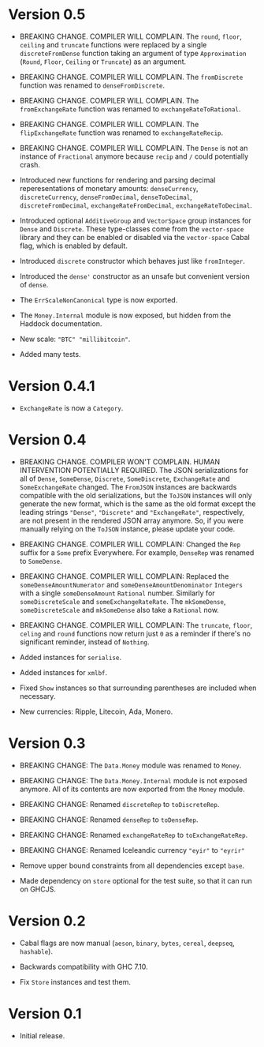# Version 0.5

* BREAKING CHANGE. COMPILER WILL COMPLAIN. The `round`, `floor`, `ceiling` and
  `truncate` functions were replaced by a single `discreteFromDense` function
  taking an argument of type `Approximation` (`Round`, `Floor`, `Ceiling` or
  `Truncate`) as an argument.

* BREAKING CHANGE. COMPILER WILL COMPLAIN. The `fromDiscrete` function was
  renamed to `denseFromDiscrete`.

* BREAKING CHANGE. COMPILER WILL COMPLAIN. The `fromExchangeRate` function was
  renamed to `exchangeRateToRational`.

* BREAKING CHANGE. COMPILER WILL COMPLAIN. The `flipExchangeRate` function was
  renamed to `exchangeRateRecip`.

* BREAKING CHANGE. COMPILER WILL COMPLAIN. The `Dense` is not an instance of
  `Fractional` anymore because `recip` and `/` could potentially crash.

* Introduced new functions for rendering and parsing decimal reperesentations
  of monetary amounts: `denseCurrency`, `discreteCurrency`, `denseFromDecimal`,
  `denseToDecimal`, `discreteFromDecimal`, `exchangeRateFromDecimal`,
  `exchangeRateToDecimal`.

* Introduced optional `AdditiveGroup` and `VectorSpace` group instances for
  `Dense` and `Discrete`. These type-classes come from the `vector-space`
  library and they can be enabled or disabled via the `vector-space` Cabal flag,
  which is enabled by default.

* Introduced `discrete` constructor which behaves just like `fromInteger`.

* Introduced the `dense'` constructor as an unsafe but convenient version of
  `dense`.

* The `ErrScaleNonCanonical` type is now exported.

* The `Money.Internal` module is now exposed, but hidden from the Haddock
  documentation.

* New scale: `"BTC" "millibitcoin"`.

* Added many tests.


# Version 0.4.1

* `ExchangeRate` is now a `Category`.


# Version 0.4

* BREAKING CHANGE. COMPILER WON'T COMPLAIN. HUMAN INTERVENTION POTENTIALLY
  REQUIRED. The JSON serializations for all of `Dense`, `SomeDense`, `Discrete`,
  `SomeDiscrete`, `ExchangeRate` and `SomeExchangeRate` changed. The `FromJSON`
  instances are backwards compatible with the old serializations, but the
  `ToJSON` instances will only generate the new format, which is the same as the
  old format except the leading strings `"Dense"`, `"Discrete"` and
  `"ExchangeRate"`, respectively, are not present in the rendered JSON array
  anymore. So, if you were manually relying on the `ToJSON` instance, please
  update your code.

* BREAKING CHANGE. COMPILER WILL COMPLAIN: Changed the `Rep` suffix for a `Some`
  prefix Everywhere.  For example, `DenseRep` was renamed to `SomeDense`.

* BREAKING CHANGE. COMPILER WILL COMPLAIN: Replaced the
  `someDenseAmountNumerator` and `someDenseAmountDenominator` `Integers` with a
  single `someDenseAmount` `Rational` number. Similarly for `someDiscreteScale`
  and `someExchangeRateRate`. The `mkSomeDense`, `someDiscreteScale` and
  `mkSomeDense` also take a `Rational` now.

* BREAKING CHANGE. COMPILER WILL COMPLAIN: The `truncate`, `floor`, `celing` and
  `round` functions now return just `0` as a reminder if there's no significant
  reminder, instead of `Nothing`.

* Added instances for `serialise`.

* Added instances for `xmlbf`.

* Fixed `Show` instances so that surrounding parentheses are included when
  necessary.

* New currencies: Ripple, Litecoin, Ada, Monero.


# Version 0.3

* BREAKING CHANGE: The `Data.Money` module was renamed to `Money`.

* BREAKING CHANGE: The `Data.Money.Internal` module is not exposed anymore. All
  of its contents are now exported from the `Money` module.

* BREAKING CHANGE: Renamed `discreteRep` to `toDiscreteRep`.

* BREAKING CHANGE: Renamed `denseRep` to `toDenseRep`.

* BREAKING CHANGE: Renamed `exchangeRateRep` to `toExchangeRateRep`.

* BREAKING CHANGE: Renamed Iceleandic currency `"eyir"` to `"eyrir"`

* Remove upper bound constraints from all dependencies except `base`.

* Made dependency on `store` optional for the test suite, so that it can run on
  GHCJS.


# Version 0.2

* Cabal flags are now manual (`aeson`, `binary`, `bytes`, `cereal`, `deepseq`,
  `hashable`).

* Backwards compatibility with GHC 7.10.

* Fix `Store` instances and test them.


# Version 0.1

* Initial release.
